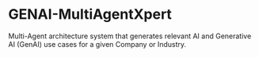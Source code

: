 # GENAI-MultiAgentXpert
Multi-Agent architecture system that generates relevant AI and Generative AI (GenAI) use cases for a given Company or Industry.
